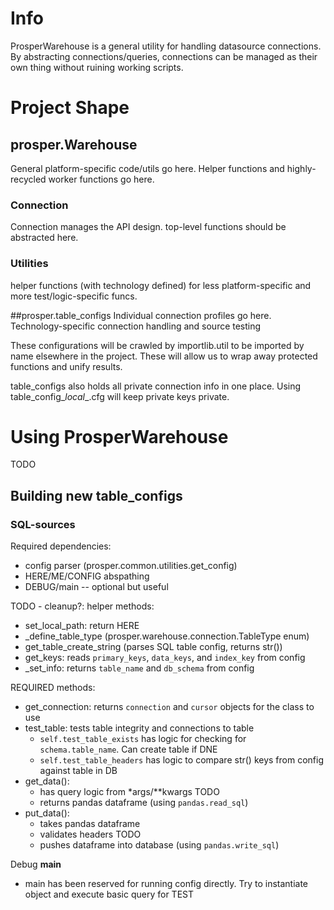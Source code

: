 # Info
ProsperWarehouse is a general utility for handling datasource connections.  By abstracting connections/queries, connections can be managed as their own thing without ruining working scripts.

# Project Shape
## prosper.Warehouse
General platform-specific code/utils go here.  Helper functions and highly-recycled worker functions go here.

### Connection
Connection manages the API design.  top-level functions should be abstracted here.

### Utilities
helper functions (with technology defined) for less platform-specific and more test/logic-specific funcs.

##prosper.table_configs
Individual connection profiles go here.  Technology-specific connection handling and source testing

These configurations will be crawled by importlib.util to be imported by name elsewhere in the project.  These will allow us to wrap away protected functions and unify results.

table_configs also holds all private connection info in one place.  Using table_config_*local*_.cfg will keep private keys private.

# Using ProsperWarehouse
TODO
## Building new table_configs
### SQL-sources
Required dependencies:
* config parser (prosper.common.utilities.get_config)
* HERE/ME/CONFIG abspathing
* DEBUG/main -- optional but useful

TODO - cleanup?: helper methods:
* set_local_path: return HERE
* _define_table_type (prosper.warehouse.connection.TableType enum)
* get_table_create_string (parses SQL table config, returns str())
* get_keys: reads `primary_keys`, `data_keys`, and `index_key` from config
* _set_info: returns `table_name` and `db_schema` from config

REQUIRED methods:
* get_connection: returns `connection` and `cursor` objects for the class to use
* test_table: tests table integrity and connections to table
    * `self.test_table_exists` has logic for checking for `schema.table_name`.  Can create table if DNE
    * `self.test_table_headers` has logic to compare str() keys from config against table in DB
* get_data():
    * has query logic from *args/**kwargs TODO
    * returns pandas dataframe (using `pandas.read_sql`)
* put_data():
    * takes pandas dataframe
    * validates headers TODO
    * pushes dataframe into database (using `pandas.write_sql`)

Debug __main__
* main has been reserved for running config directly.  Try to instantiate object and execute basic query for TEST

